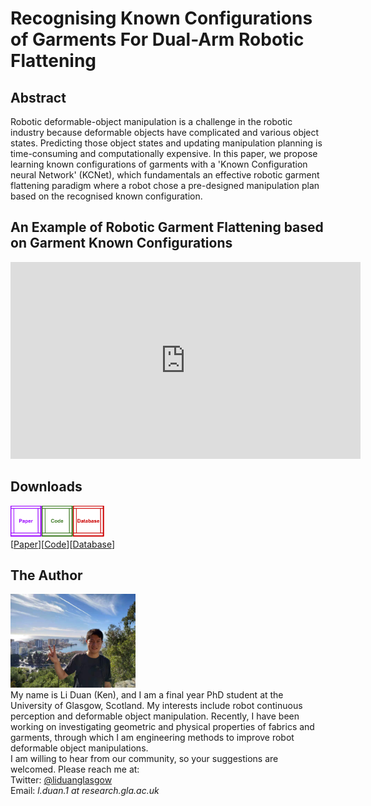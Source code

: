 # Recognising Known Configurations of Garments For Dual-Arm Robotic Flattening
## Abstract
Robotic deformable-object manipulation is a challenge in the robotic industry because deformable objects have complicated and various object states. Predicting those object states and updating manipulation planning is time-consuming and computationally expensive. In this paper, we propose learning known configurations of garments with a 'Known Configuration neural Network' (KCNet), which fundamentals an effective robotic garment flattening paradigm where a robot chose a pre-designed manipulation plan based on the recognised known configuration.

## An Example of Robotic Garment Flattening based on Garment Known Configurations
<iframe width="560" height="315" src="https://www.youtube.com/embed/jg6YbeLHrPE" title="YouTube video player" frameborder="0" allow="accelerometer; autoplay; clipboard-write; encrypted-media; gyroscope; picture-in-picture" allowfullscreen></iframe>

## Downloads
<img src="images/Page_Design_Paper.png" width="50" height="50"><img src="images/Page_Design_Code.png" width="50" height="50"><img src="images/Page_Design_Database.png" width="50" height="50">\
 [<a taget="_blank" title="Paper" href="https://arxiv.org/abs/2205.00225">Paper</a>][<a taget="_blank" title="Code" href="https://github.com/LiDuanAtGlasgow/known_configurations">Code</a>][<a taget="_blank" title="Database" href="https://gla-my.sharepoint.com/:u:/g/personal/2168518d_student_gla_ac_uk/EYzzjcNlfS1Gsp772qxqqHgBhSWW59DyeQeN5tJ252Dpsg?e=frlymY">Database</a>]

 

## The Author
<img src='images/Li_Duan_Ken.jpg' width='200' height='150'>\
My name is Li Duan (Ken), and I am a final year PhD student at the University of Glasgow, Scotland. My interests include robot continuous perception and deformable object manipulation. Recently, I have been working on investigating geometric and physical properties of fabrics and garments, through which I am engineering methods to improve robot deformable object manipulations.\
I am willing to hear from our community, so your suggestions are welcomed. Please reach me at:\
Twitter: [@liduanglasgow](https://twitter.com/liduanglasgow)\
Email: <em>l.duan.1 at research.gla.ac.uk</em>
